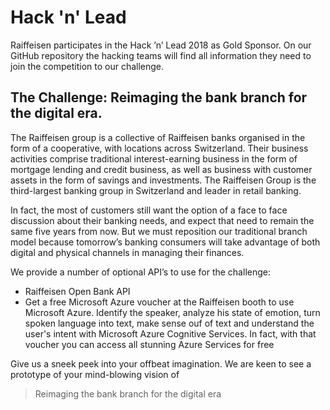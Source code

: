 # Hack 'n' Lead

Raiffeisen participates in the Hack ’n’ Lead 2018 as Gold Sponsor. On our GitHub repository the hacking teams will find all information they need to join the competition to our challenge.

## The Challenge: Reimaging the bank branch for the digital era.

The Raiffeisen group is a collective of Raiffeisen banks organised in the form of a cooperative, with locations across Switzerland. Their business activities comprise traditional interest-earning business in the form of mortgage lending and credit business, as well as business with customer assets in the form of savings and investments. The Raiffeisen Group is the third-largest banking group in Switzerland and leader in retail banking. 

In fact, the most of customers still want the option of a face to face discussion about their banking needs, and expect that need to remain the same five years from now. But we must reposition our traditional branch model because tomorrow’s banking consumers will take advantage of both digital and physical channels in managing their finances. 

We provide a number of optional API’s to use for the challenge:
* Raiffeisen Open Bank API
* Get a free Microsoft Azure voucher at the Raiffeisen booth to use Microsoft Azure. Identify the speaker, analyze his state of emotion, turn spoken language into text, make sense ouf of text and understand the user's intent with Microsoft Azure Cognitive Services. In fact, with that voucher you can access all stunning Azure Services for free

Give us a sneek peek into your offbeat imagination. We are keen to see a prototype of your mind-blowing vision of 
> Reimaging the bank branch for the digital era 
